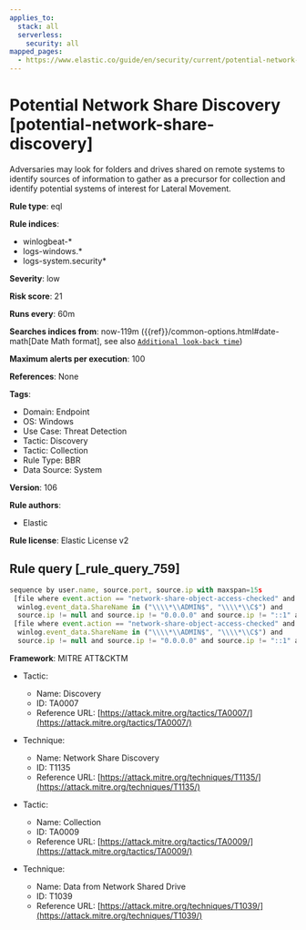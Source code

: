 ```yaml
---
applies_to:
  stack: all
  serverless:
    security: all
mapped_pages:
  - https://www.elastic.co/guide/en/security/current/potential-network-share-discovery.html
---
```


# Potential Network Share Discovery [potential-network-share-discovery]

Adversaries may look for folders and drives shared on remote systems to identify sources of information to gather as a precursor for collection and identify potential systems of interest for Lateral Movement.

**Rule type**: eql

**Rule indices**:

* winlogbeat-*
* logs-windows.*
* logs-system.security*

**Severity**: low

**Risk score**: 21

**Runs every**: 60m

**Searches indices from**: now-119m ({{ref}}/common-options.html#date-math[Date Math format], see also [`Additional look-back time`](docs-content://solutions/security/detect-and-alert/create-detection-rule.md#rule-schedule))

**Maximum alerts per execution**: 100

**References**: None

**Tags**:

* Domain: Endpoint
* OS: Windows
* Use Case: Threat Detection
* Tactic: Discovery
* Tactic: Collection
* Rule Type: BBR
* Data Source: System

**Version**: 106

**Rule authors**:

* Elastic

**Rule license**: Elastic License v2

## Rule query [_rule_query_759]

```js
sequence by user.name, source.port, source.ip with maxspan=15s
 [file where event.action == "network-share-object-access-checked" and
  winlog.event_data.ShareName in ("\\\\*\\ADMIN$", "\\\\*\\C$") and
  source.ip != null and source.ip != "0.0.0.0" and source.ip != "::1" and source.ip != "::" and source.ip != "127.0.0.1"]
 [file where event.action == "network-share-object-access-checked" and
  winlog.event_data.ShareName in ("\\\\*\\ADMIN$", "\\\\*\\C$") and
  source.ip != null and source.ip != "0.0.0.0" and source.ip != "::1" and source.ip != "::" and source.ip != "127.0.0.1"]
```

**Framework**: MITRE ATT&CKTM

* Tactic:

    * Name: Discovery
    * ID: TA0007
    * Reference URL: [https://attack.mitre.org/tactics/TA0007/](https://attack.mitre.org/tactics/TA0007/)

* Technique:

    * Name: Network Share Discovery
    * ID: T1135
    * Reference URL: [https://attack.mitre.org/techniques/T1135/](https://attack.mitre.org/techniques/T1135/)

* Tactic:

    * Name: Collection
    * ID: TA0009
    * Reference URL: [https://attack.mitre.org/tactics/TA0009/](https://attack.mitre.org/tactics/TA0009/)

* Technique:

    * Name: Data from Network Shared Drive
    * ID: T1039
    * Reference URL: [https://attack.mitre.org/techniques/T1039/](https://attack.mitre.org/techniques/T1039/)



